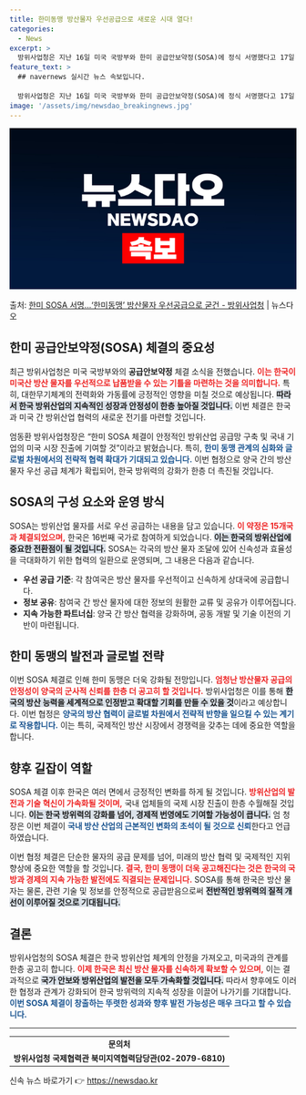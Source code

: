 ```yaml
---
title: 한미동맹 방산물자 우선공급으로 새로운 시대 열다!
categories:
  - News
excerpt: >
  방위사업청은 지난 16일 미국 국방부와 한미 공급안보약정(SOSA)에 정식 서명했다고 17일 밝혔다. SOS…
feature_text: >
  ## navernews 실시간 뉴스 속보입니다.

  방위사업청은 지난 16일 미국 국방부와 한미 공급안보약정(SOSA)에 정식 서명했다고 17일 밝혔다. SOS…
image: '/assets/img/newsdao_breakingnews.jpg'
---
```


![뉴스다오 속보](/assets/img/newsdao_breakingnews.jpg)

<p>출처: <a href="https://newsdao.kr/2567" rel="dofollow">한미 SOSA 서명…‘한미동맹’ 방산물자 우선공급으로 굳건 - 방위사업청</a> | 뉴스다오</p>

<h2 data-ke-size="size26">한미 공급안보약정(SOSA) 체결의 중요성</h2>

<p data-ke-size="size16"> 최근 방위사업청은 미국 국방부와의 <b>공급안보약정</b> 체결 소식을 전했습니다. <b><span style="color: #ee2323;">이는 한국이 미국산 방산 물자를 우선적으로 납품받을 수 있는 기틀을 마련하는 것을 의미합니다.</span></b> 특히, 대한무기체계의 전력화와 가동률에 긍정적인 영향을 미칠 것으로 예상됩니다. <b><span style="background-color: #21538527;">따라서 한국 방위산업의 지속적인 성장과 안정성이 한층 높아질 것입니다.</span></b> 이번 체결은 한국과 미국 간 방위산업 협력의 새로운 전기를 마련할 것입니다.</p>

<p data-ke-size="size16">엄동환 방위사업청장은 “한미 SOSA 체결이 안정적인 방위산업 공급망 구축 및 국내 기업의 미국 시장 진출에 기여할 것”이라고 밝혔습니다. 특히, <b><span style="color: #1a5490;">한미 동맹 관계의 심화와 글로벌 차원에서의 전략적 협력 확대가 기대되고 있습니다.</span></b> 이번 협정으로 양국 간의 방산 물자 우선 공급 체계가 확립되어, 한국 방위력의 강화가 한층 더 촉진될 것입니다.</p>

<h2 data-ke-size="size26">SOSA의 구성 요소와 운영 방식</h2>

<p data-ke-size="size16">SOSA는 방위산업 물자를 서로 우선 공급하는 내용을 담고 있습니다. <b><span style="color: #ee2323;">이 약정은 15개국과 체결되었으며,</span></b> 한국은 16번째 국가로 참여하게 되었습니다. <b><span style="background-color: #21538527;"> 이는 한국의 방위산업에 중요한 전환점이 될 것입니다.</span></b> SOSA는 각국의 방산 물자 조달에 있어 신속성과 효율성을 극대화하기 위한 협력의 일환으로 운영되며, 그 내용은 다음과 같습니다.</p>

<ul>
  <li><b>우선 공급 기준</b>: 각 참여국은 방산 물자를 우선적이고 신속하게 상대국에 공급합니다.</li>
  <li><b>정보 공유</b>: 참여국 간 방산 물자에 대한 정보의 원활한 교류 및 공유가 이루어집니다.</li>
  <li><b>지속 가능한 파트너십</b>: 양국 간 방산 협력을 강화하며, 공동 개발 및 기술 이전의 기반이 마련됩니다.</li>
</ul>

<h2 data-ke-size="size26">한미 동맹의 발전과 글로벌 전략</h2>

<p data-ke-size="size16">이번 SOSA 체결로 인해 한미 동맹은 더욱 강화될 전망입니다. <b><span style="color: #ee2323;">엄청난 방산물자 공급의 안정성이 양국의 군사적 신뢰를 한층 더 공고히 할 것입니다.</span></b> 방위사업청은 이를 통해 <b><span style="background-color: #21538527;">한국의 방산 능력을 세계적으로 인정받고 확대할 기회를 만들 수 있을 것</span></b>이라고 예상합니다. 이번 협정은 <b><span style="color: #1a5490;">양국의 방산 협력이 글로벌 차원에서 전략적 반향을 일으킬 수 있는 계기로 작용합니다.</span></b> 이는 특히, 국제적인 방산 시장에서 경쟁력을 갖추는 데에 중요한 역할을 합니다.</p>

<h2 data-ke-size="size26">향후 길잡이 역할</h2>

<p data-ke-size="size16">SOSA 체결 이후 한국은 여러 면에서 긍정적인 변화를 하게 될 것입니다. <b><span style="color: #ee2323;">방위산업의 발전과 기술 혁신이 가속화될 것이며,</span></b> 국내 업체들의 국제 시장 진출이 한층 수월해질 것입니다. <b><span style="background-color: #21538527;">이는 한국 방위력의 강화를 넘어, 경제적 번영에도 기여할 가능성이 큽니다.</span></b> 엄 청장은 이번 체결이 <b><span style="color: #1a5490;">국내 방산 산업의 근본적인 변화의 초석이 될 것으로 신뢰</span></b>한다고 언급하였습니다.</p>

<p data-ke-size="size16">이번 협정 체결은 단순한 물자의 공급 문제를 넘어, 미래의 방산 협력 및 국제적인 지위 향상에 중요한 역할을 할 것입니다. <b><span style="color: #ee2323;">결국, 한미 동맹이 더욱 공고해진다는 것은 한국의 국방과 경제의 지속 가능한 발전에도 직결되는 문제입니다.</span></b> SOSA를 통해 한국은 방산 물자는 물론, 관련 기술 및 정보를 안정적으로 공급받음으로써 <b><span style="background-color: #21538527;">전반적인 방위력의 질적 개선이 이루어질 것으로 기대됩니다.</span></b></p>

<h2 data-ke-size="size26">결론</h2>

<p data-ke-size="size16"> 방위사업청의 SOSA 체결은 한국 방위산업 체계의 안정을 가져오고, 미국과의 관계를 한층 공고히 합니다. <b><span style="color: #ee2323;">이제 한국은 최신 방산 물자를 신속하게 확보할 수 있으며,</span></b> 이는 결과적으로 <b><span style="background-color: #21538527;">국가 안보와 방위산업의 발전을 모두 가속화할 것입니다.</span></b> 따라서 향후에도 이러한 협정과 관계가 강화되어 한국 방위력의 지속적 성장을 이끌어 나가기를 기대합니다. <b><span style="color: #1a5490;">이번 SOSA 체결이 창출하는 뚜렷한 성과와 향후 발전 가능성은 매우 크다고 할 수 있습니다.</span></b></p>

<hr>
<table style="width: 100%; border-collapse: collapse;">
  <tr>
    <td style="text-align: center; height: 17px;"><b>문의처</b></td>
  </tr>
  <tr>
    <td style="text-align: center; height: 17px;"><b>방위사업청 국제협력관 북미지역협력담당관(02-2079-6810)</b></td>
  </tr>
</table>
 

신속 뉴스 바로가기 👉 <a href="https://newsdao.kr" rel="dofollow">https://newsdao.kr</a>


